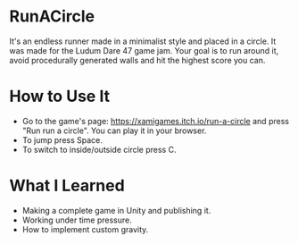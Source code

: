 # RunACircle

It's an endless runner made in a minimalist style and placed in a circle. It was made for the Ludum Dare 47 game jam. Your goal is to run around it, avoid procedurally generated walls and hit the highest score you can.

# How to Use It

- Go to the game's page: <https://xamigames.itch.io/run-a-circle> and press "Run run a circle". You can play it in your browser.
- To jump press Space.
- To switch to inside/outside circle press C.

# What I Learned

- Making a complete game in Unity and publishing it.
- Working under time pressure.
- How to implement custom gravity.
